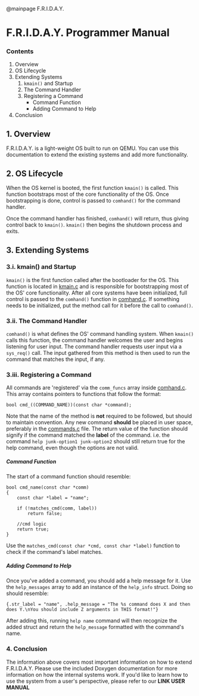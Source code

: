 @mainpage F.R.I.D.A.Y.

# F.R.I.D.A.Y. Programmer Manual

### Contents
1. Overview
2. OS Lifecycle
3. Extending Systems
   1. `kmain()` and Startup
   2. The Command Handler
   3. Registering a Command
      * Command Function
      * Adding Command to Help
4. Conclusion

## 1. Overview

F.R.I.D.A.Y. is a light-weight OS built to run on QEMU. 
You can use this documentation to extend the existing systems and
add more functionality.

## 2. OS Lifecycle

When the OS kernel is booted, the first function `kmain()` is called. This function
bootstraps most of the core functionality of the OS. Once bootstrapping is done, control
is passed to `comhand()` for the command handler. 

Once the command handler has finished, `comhand()` will return, thus giving control back to
`kmain()`. `kmain()` then begins the shutdown process and exits.

## 3. Extending Systems

### 3.i. kmain() and Startup

`kmain()` is the first function called after the bootloader for the OS.
This function is located in [kmain.c](../kernel/kmain.c) and is responsible for bootstrapping most of the OS' core functionality.
After all core systems have been initialized, full control is passed to the `comhand()` function in [comhand.c](../kernel/comhand.c).
If something needs to be initialized, put the method call for it before the call to `comhand()`.

### 3.ii. The Command Handler

`comhand()` is what defines the OS' command handling system.
When `kmain()` calls this function, the command handler welcomes the user and begins listening for user input.
The command handler requests user input via a `sys_req()` call. 
The input gathered from this method is then used to run the command that matches the input, if any.

### 3.iii. Registering a Command

All commands are 'registered' via the `comm_funcs` array inside [comhand.c](../kernel/comhand.c).
This array contains pointers to functions that follow the format:

    bool cmd_((COMMAND_NAME))(const char *command);

Note that the name of the method is **not** required to be followed, but should to maintain convention.
Any new command **should** be placed in user space, preferably in the [commands.c](../user/commands.c) file. 
The return value of the function should signify if the command matched the **label** of the command. 
i.e. the command `help junk-option1 junk-option2` should still return true for the help command, even though the options are not valid. 

##### Command Function

The start of a command function should resemble:

    bool cmd_name(const char *comm)
    {
        const char *label = "name";

        if (!matches_cmd(comm, label))
            return false;

        //cmd logic
        return true;
    }

Use the `matches_cmd(const char *cmd, const char *label)` function to check if the command's label matches.

##### Adding Command to Help

Once you've added a command, you should add a help message for it. 
Use the `help_messages` array to add an instance of the `help_info` struct.
Doing so should resemble:

    {.str_label = "name", .help_message = "The %s command does X and then does Y.\nYou should include Z arguments in THIS format!"}

After adding this, running `help name` command will then recognize the added struct and
return the `help_message` formatted with the command's name.

### 4. Conclusion

The information above covers most important information on how to extend F.R.I.D.A.Y. 
Please use the included Doxygen documentation for more information on how the internal systems work.
If you'd like to learn how to use the system from a user's perspective, please refer to our **LINK USER MANUAL**